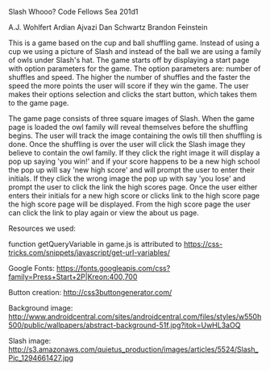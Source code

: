 Slash Whooo?
Code Fellows Sea 201d1

A.J. Wohlfert
Ardian Ajvazi
Dan Schwartz
Brandon Feinstein

This is a game based on the cup and ball shuffling game. Instead of using a cup we using a picture of Slash and instead of the ball we are using a family of owls under Slash's hat. The game starts off by displaying a start page with option parameters for the game. The option parameters are: number of shuffles and speed. The higher the number of shuffles and the faster the speed the more points the user will score if they win the game. The user makes their options selection and clicks the start button, which takes them to the game page.

The game page consists of three square images of Slash. When the game page is loaded the owl family will reveal themselves before the shuffling begins. The user will track the image containing the owls till then shuffling is done. Once the shuffling is over the user will click the Slash image they believe to contain the owl family. If they click the right image it will display a pop up saying 'you win!' and if your score happens to be a new high school the pop up will say 'new high score' and will prompt the user to enter their initials. If they click the wrong image the pop up with say 'you lose' and prompt the user to click the link the high scores page. Once the user either enters their initials for a new high score or clicks link to the high score page the high score page will be displayed. From the high score page the user can click the link to play again or view the about us page.

Resources we used:

function getQueryVariable in game.js is attributed to https://css-tricks.com/snippets/javascript/get-url-variables/

Google Fonts:
https://fonts.googleapis.com/css?family=Press+Start+2P|Kreon:400,700

Button creation:
http://css3buttongenerator.com/

Background image:
http://www.androidcentral.com/sites/androidcentral.com/files/styles/w550h500/public/wallpapers/abstract-background-51f.jpg?itok=UwHL3aOQ

Slash image:
http://s3.amazonaws.com/quietus_production/images/articles/5524/Slash_Pic_1294661427.jpg








